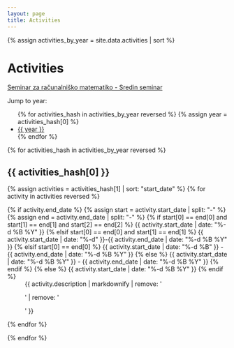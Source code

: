 ```yaml
---
layout: page
title: Activities
---
```


{% assign activities_by_year = site.data.activities | sort %}

# Activities

[Seminar za računalniško matematiko - Sredin seminar](https://www.fmf.uni-lj.si/sl/raziskave/seminar-za-racunalnisko-matematiko/)

Jump to year:

<ul class="inline-list">
{% for activities_hash in activities_by_year reversed %}
{% assign year = activities_hash[0] %}
<li><a href="#{{ year }}">{{ year }}</a></li>
{% endfor %}
</ul>

{% for activities_hash in activities_by_year reversed %}

## {{ activities_hash[0] }}

<dl class="activities-list">

{% assign activities = activities_hash[1] | sort: "start_date" %}
{% for activity in activities reversed %}

<dt>
{% if activity.end_date %}
  {% assign start = activity.start_date | split: "-" %}  
  {% assign end = activity.end_date | split: "-" %}
  {% if start[0] == end[0] and start[1] == end[1] and start[2] == end[2] %}
  {{ activity.start_date | date: "%-d %B %Y" }}
  {% elsif start[0] == end[0] and start[1] == end[1] %}
  {{ activity.start_date | date: "%-d" }}-{{ activity.end_date | date: "%-d %B %Y" }}
  {% elsif start[0] == end[0] %}
  {{ activity.start_date | date: "%-d %B" }} - {{ activity.end_date | date: "%-d %B %Y" }}
  {% else %} 
  {{ activity.start_date | date: "%-d %B %Y" }} - {{ activity.end_date | date: "%-d %B %Y" }}
  {% endif %}
{% else %}
  {{ activity.start_date | date: "%-d %B %Y" }}
{% endif %}
</dt>
<dd>{{ activity.description | markdownify | remove: '<p>' | remove: '</p>' }}</dd>

{% endfor %}

</dl>

{% endfor %}